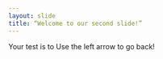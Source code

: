```yaml
---
layout: slide
title: “Welcome to our second slide!”
---
```

Your test is to
Use the left arrow to go back!
